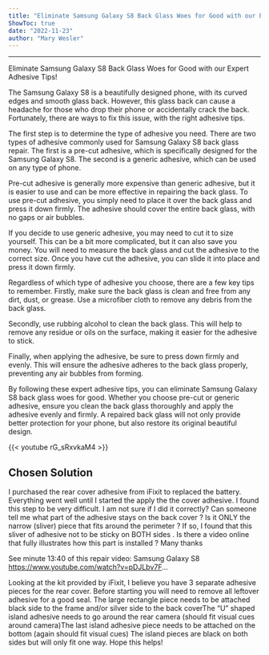 ```yaml
---
title: "Eliminate Samsung Galaxy S8 Back Glass Woes for Good with our Expert Adhesive Tips!"
ShowToc: true 
date: "2022-11-23"
author: "Mary Wesler"
---
```

*****
Eliminate Samsung Galaxy S8 Back Glass Woes for Good with our Expert Adhesive Tips!

The Samsung Galaxy S8 is a beautifully designed phone, with its curved edges and smooth glass back. However, this glass back can cause a headache for those who drop their phone or accidentally crack the back. Fortunately, there are ways to fix this issue, with the right adhesive tips.

The first step is to determine the type of adhesive you need. There are two types of adhesive commonly used for Samsung Galaxy S8 back glass repair. The first is a pre-cut adhesive, which is specifically designed for the Samsung Galaxy S8. The second is a generic adhesive, which can be used on any type of phone.

Pre-cut adhesive is generally more expensive than generic adhesive, but it is easier to use and can be more effective in repairing the back glass. To use pre-cut adhesive, you simply need to place it over the back glass and press it down firmly. The adhesive should cover the entire back glass, with no gaps or air bubbles.

If you decide to use generic adhesive, you may need to cut it to size yourself. This can be a bit more complicated, but it can also save you money. You will need to measure the back glass and cut the adhesive to the correct size. Once you have cut the adhesive, you can slide it into place and press it down firmly.

Regardless of which type of adhesive you choose, there are a few key tips to remember. Firstly, make sure the back glass is clean and free from any dirt, dust, or grease. Use a microfiber cloth to remove any debris from the back glass.

Secondly, use rubbing alcohol to clean the back glass. This will help to remove any residue or oils on the surface, making it easier for the adhesive to stick.

Finally, when applying the adhesive, be sure to press down firmly and evenly. This will ensure the adhesive adheres to the back glass properly, preventing any air bubbles from forming.

By following these expert adhesive tips, you can eliminate Samsung Galaxy S8 back glass woes for good. Whether you choose pre-cut or generic adhesive, ensure you clean the back glass thoroughly and apply the adhesive evenly and firmly. A repaired back glass will not only provide better protection for your phone, but also restore its original beautiful design.

{{< youtube rG_sRxvkaM4 >}} 



## Chosen Solution
 I purchased the rear cover adhesive from iFixit to replaced the battery.  Everything went well until I started the apply the the cover adhesive.  I found this step to be very difficult. I am not sure if I did it correctly?   Can someone tell me what part of the adhesive stays on the back cover ?  Is it ONLY the narrow (sliver) piece that fits around the perimeter ?   If so, I found that this sliver of adhesive not to be sticky on BOTH sides .  Is there a video online that fully illustrates how this part is installed ?  Many thanks

 See minute 13:40 of this repair video:
Samsung Galaxy S8
https://www.youtube.com/watch?v=pDJLbv7F...

 Looking at the kit provided by iFixit, I believe you have 3 separate adhesive pieces for the rear cover. Before starting you will need to remove all leftover adhesive for a good seal.
The large rectangle piece needs to be attached black side to the frame and/or silver side to the back coverThe “U” shaped island adhesive needs to go around the rear camera (should fit visual cues around camera)The last island adhesive piece needs to be attached on the bottom (again should fit visual cues)
The island pieces are black on both sides but will only fit one way. Hope this helps!




